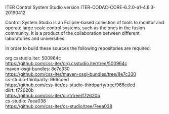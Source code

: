 ITER Control System Studio version ITER-CODAC-CORE-6.2.0-a1-4.6.3-20190412

Control System Studio is an Eclipse-based collection of tools
to monitor and operate large scale control systems, such as the
ones in the fusion community. It is a product of the collaboration
between different laboratories and universities.

In order to build these sources the following repositories are required:

org.csstudio.iter: 500964c  
<https://github.com/css-iter/org.csstudio.iter/tree/500964c>  
maven-osgi-bundles: 8e7c330  
<https://github.com/css-iter/maven-osgi-bundles/tree/8e7c330>  
cs-studio-thirdparty: 966cded  
<https://github.com/css-iter/cs-studio-thirdparty/tree/966cded>  
diirt: f72620b  
<https://github.com/css-iter/diirt/tree/f72620b>  
cs-studio: 7eea038  
<https://github.com/css-iter/cs-studio/tree/7eea038>  
